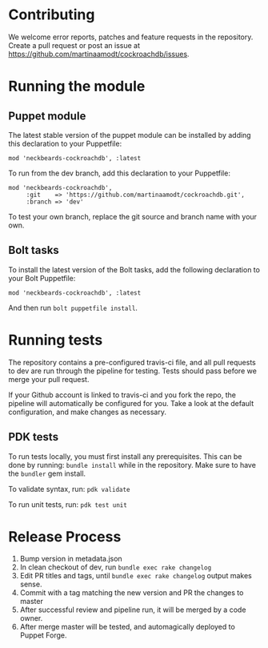 # Contributing
We welcome error reports, patches and feature requests in the repository. Create a pull request or post an issue at https://github.com/martinaamodt/cockroachdb/issues.

# Running the module
## Puppet module
The latest stable version of the puppet module can be installed by adding this declaration to your Puppetfile:
```Puppet
mod 'neckbeards-cockroachdb', :latest
```

To run from the dev branch, add this declaration to your Puppetfile:
```Puppet
mod 'neckbeards-cockroachdb',
     :git    => 'https://github.com/martinaamodt/cockroachdb.git',
     :branch => 'dev'
```
To test your own branch, replace the git source and branch name with your own.

## Bolt tasks
To install the latest version of the Bolt tasks, add the following declaration to your Bolt Puppetfile:
```Puppet
mod 'neckbeards-cockroachdb', :latest
```
And then run `bolt puppetfile install`.

# Running tests
The repository contains a pre-configured travis-ci file, and all pull requests to dev are run through the pipeline for testing. Tests should pass before we merge your pull request.

If your Github account is linked to travis-ci and you fork the repo, the pipeline will automatically be configured for you. Take a look at the default configuration, and make changes as necessary.

## PDK tests
To run tests locally, you must first install any prerequisites. This can be done by running:
`bundle install` while in the repository. Make sure to have the `bundler` gem install.

To validate syntax, run: `pdk validate`

To run unit tests, run: `pdk test unit`

# Release Process
1. Bump version in metadata.json
2. In clean checkout of dev, run `bundle exec rake changelog`
3. Edit PR titles and tags, until `bundle exec rake changelog` output makes sense.
4. Commit with a tag matching the new version and PR the changes to master
5. After successful review and pipeline run, it will be merged by a code owner.
6. After merge master will be tested, and automagically deployed to Puppet Forge.